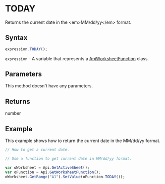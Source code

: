 # TODAY

Returns the current date in the &lt;em&gt;MM/dd/yy&lt;/em&gt; format.

## Syntax

```javascript
expression.TODAY();
```

`expression` - A variable that represents a [ApiWorksheetFunction](../ApiWorksheetFunction.md) class.

## Parameters

This method doesn't have any parameters.

## Returns

number

## Example

This example shows how to return the current date in the MM/dd/yy format.

```javascript editor-xlsx
// How to get a current date.

// Use a function to get current date in MM/dd/yy format.

var oWorksheet = Api.GetActiveSheet();
var oFunction = Api.GetWorksheetFunction();
oWorksheet.GetRange("A1").SetValue(oFunction.TODAY());
```
